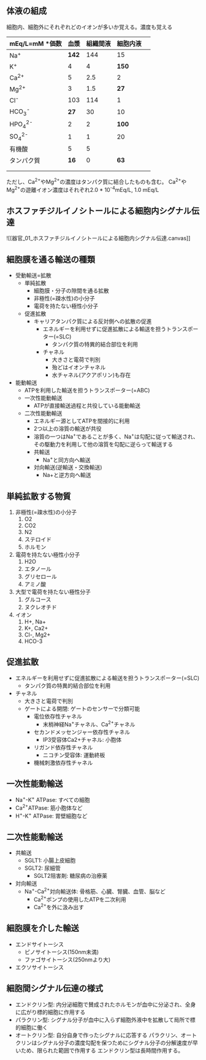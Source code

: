 ## 体液の組成
細胞内、細胞外にそれぞれどのイオンが多いか覚える。濃度も覚える

| mEq/L=mM *価数                    | 血漿      | 組織間液 | 細胞内液    |     |
| ------------------------------- | ------- | ---- | ------- | --- |
| Na<sup>+</sup>                  | **142** | 144  | 15      |     |
| K<sup>+</sup>                   | 4       | 4    | **150** |     |
| Ca<sup>2+</sup>                 | 5       | 2.5  | 2       |     |
| Mg<sup>2+</sup>                 | 3       | 1.5  | **27**  |     |
| Cl<sup>-</sup>                  | 103     | 114  | 1       |     |
| HCO<sub>3</sub><sup>-</sup>     | **27**  | 30   | 10      |     |
| HPO<sub>4</sub><sup>2-</sup>    | 2       | 2    | **100** |     |
| SO<sub>4</sub><sup>2-</sup><br> | 1       | 1    | 20      |     |
| 有機酸                             | 5       | 5    |         |     |
| タンパク質                           | **16**  | 0    | **63**  |     |
|                                 |         |      |         |     |
|                                 |         |      |         |     |
ただし、Ca<sup>2+</sup>やMg<sup>2+</sup>の濃度はタンパク質に結合したものも含む。
Ca<sup>2+</sup>やMg<sup>2+</sup>の遊離イオン濃度はそれぞれ2.0 * 10<sup>-4</sup>mEq/L, 1.0 mEq/L
## ホスファチジルイノシトールによる細胞内シグナル伝達
![[器官_01_ホスファチジルイノシトールによる細胞内シグナル伝達.canvas]]
## 細胞膜を通る輸送の種類
- 受動輸送=拡散
	- 単純拡散
		- 細胞膜・分子の隙間を通る拡散
		- 非極性(=疎水性)の小分子
		- 電荷を持たない極性小分子
	- 促進拡散
		- キャリアタンパク質による反対側への拡散の促進
			- エネルギーを利用せずに促進拡散による輸送を担うトランスポーター(=SLC)
				- タンパク質の特異的結合部位を利用
			- チャネル
				- 大きさと電荷で判別
				- 殆どはイオンチャネル
				- 水チャネル(アクアポリン)も存在
- 能動輸送
	- ATPを利用した輸送を担うトランスポーター(=ABC)
	- 一次性能動輸送
		- ATPが直接輸送過程と共役している能動輸送
	- 二次性能動輸送
		- エネルギー源としてATPを間接的に利用
		- 2つ以上の溶質の輸送が共役
		- 溶質の一つはNa<sup>+</sup>であることが多く、Na<sup>+</sup>は勾配に従って輸送され、その駆動力を利用して他の溶質を勾配に逆らって輸送する
		- 共輸送
			- Na<sup>+</sup>と同方向へ輸送
		- 対向輸送(逆輸送・交換輸送)
			- Na+と逆方向へ輸送
## 単純拡散する物質
1. 非極性(=疎水性)の小分子
	1. O2
	2. CO2
	3. N2
	4. ステロイド
	5. ホルモン
2. 電荷を持たない極性小分子
	1. H2O
	2. エタノール
	3. グリセロール
	4. アミノ酸
3. 大型で電荷を持たない極性分子
	1. グルコース
	2. ヌクレオチド
4. イオン
	1. H+, Na+
	2. K+, Ca2+
	3. Cl-, Mg2+
	4. HCO-3
## 促進拡散
- エネルギーを利用せずに促進拡散による輸送を担うトランスポーター(=SLC)
	- タンパク質の特異的結合部位を利用
- チャネル
	- 大きさと電荷で判別
	- ゲートによる開閉: ゲートのセンサーで分類可能
		- 電位依存性チャネル
			- 末梢神経Na<sup>+</sup>チャネル、Ca<sup>2+</sup>チャネル
		- セカンドメッセンジャー依存性チャネル
			- IP3受容体Ca2+チャネル: 小胞体
		- リガンド依存性チャネル
			- ニコチン受容体: 運動終板
		- 機械刺激依存性チャネル
## 一次性能動輸送
- Na<sup>+</sup>-K<sup>+</sup> ATPase: すべての細胞
- Ca<sup>2+</sup>ATPase: 筋小胞体など
- H<sup>+</sup>-K<sup>+</sup> ATPase: 胃壁細胞など
## 二次性能動輸送
- 共輸送
	- SGLT1: 小腸上皮細胞
	- SGLT2: 尿細管
		- SGLT2阻害剤: 糖尿病の治療薬
- 対向輸送
	- Na<sup>+</sup>-Ca<sup>2+</sup>対向輸送体: 骨格筋、心臓、腎臓、血管、脳など
		- Ca<sup>2+</sup>ポンプの使用したATPを二次利用
		- Ca<sup>2+</sup>を外に汲み出す
## 細胞膜を介した輸送
- エンドサイトーシス
	- ピノサイトーシス(150nm未満)
	- ファゴサイトーシス(250nmより大)
- エクソサイトーシス
## 細胞間シグナル伝達の様式
- エンドクリン型: 内分泌細胞で賛成されたホルモンが血中に分泌され、全身に広がり標的細胞に作用する
- パラクリン型: シグナル分子が血中に入らず細胞外液中を拡散して局所で標的細胞に働く
- オートクリン型: 自分自身で作ったシグナルに応答する
パラクリン、オートクリンはシグナル分子の濃度勾配を保つためにシグナル分子の分解速度が早いため、限られた範囲で作用する
エンドクリン型は長時間作用する。
